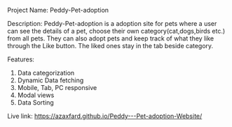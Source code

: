  Project Name: Peddy-Pet-adoption
 
 Description: Peddy-Pet-adoption is a adoption site for pets where a user can see the details of a pet, choose their own category(cat,dogs,birds etc.) from all pets. They can also adopt pets and keep track of what they like through the Like button. The liked ones stay in 
 the tab beside category.
 
 Features: 
 1. Data categorization
 2. Dynamic Data fetching
 3. Mobile, Tab, PC responsive
 4. Modal views
 5. Data Sorting

 Live link: https://azaxfard.github.io/Peddy---Pet-adoption-Website/
